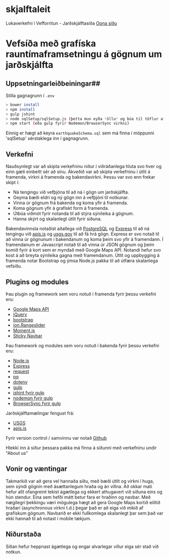 # skjalftaleit
Lokaverkefni í Vefforritun - Jarðskjálftasíða
[Opna síðu](https://skjalftaleit.herokuapp.com/)

# Vefsíða með grafíska rauntímaframsetningu á gögnum um jarðskjálfta #

## Uppsetningarleiðbeiningar##
Stilla gagnagrunn í `.env`

```bash
> bower install
> npm install
> gulp jshint
> node sqlSetup/sqlSetup.js (þetta mun eyða *öllu* og búa til töflur aftur)
> npm start (eða gulp fyrir Nodemon/BrowserSync virkni)
```

Einnig er hægt að keyra `earthquakeSchema.sql` sem má finna í möppunni
'sqlSetup' sérstaklega inn í gagnagrunn.


## Verkefni ##

Nauðsynlegt var að skipta verkefninu niður í viðráðanlega hluta svo hver og einn
gæti einbeitt sér að sínu. Ákveðið var að skipta verkefninu í útlit á framenda,
virkni á framenda og bakendavirkni. Þessu var svo enn frekar skipt í:

* Ná tengingu við vefþjóna til að ná í gögn um jarðskjálfta.
* Geyma bæði eldri og ný gögn inn á vefþjóni til notkunar.
* Vinna úr gögnum frá bakenda og koma yfir á framenda.
* Koma gögnum yfir á grafískt form á framenda.
* Útbúa viðmót fyrir notanda til að stýra sýnileika á gögnum.
* Hanna skýrt og skalanlegt útlit fyrir síðuna.

Bakendavinnsla notaðist aðallega við [PostgreSQL](http://www.postgresql.org/) og [Express](http://expressjs.org) til að ná tengingu við
[apis.is](http://docs.apis.is/#) og [usgs.gov](http://www.usgs.gov/) til
að fá hrá gögn. Express er svo notað til að vinna úr gögnunum í bakendanum og koma þeim
svo yfir á framendann. Í framendanum er Javascript notað til að vinna úr JSON gögnum
og þeim komið fyrir á kort sem er myndað með Google Maps API. Notandi hefur svo kost
á að breyta sýnileika gagna með framendanum. Útlit og uppbygging á framenda notar
Bootstrap og ýmsa Node.js pakka til að útfæra skalanlega vefsíðu.

## Plugins og modules ##

Þau plugin og framework  sem voru notuð í framenda fyrir þessu verkefni eru:
* [Google Maps API](https://developers.google.com/maps/?hl=en)
* [jQuery](https://jquery.com/)
* [bootstrap](http://getbootstrap.com)
* [ion.Rangeslider](http://ionden.com/a/plugins/ion.rangeSlider/en.html)
* [Moment.js](momentjs.com)
* [Sticky Navbar](http://www.jozefbutko.com/stickynavbar/)

Þau framework og modules sem voru notuð í bakenda fyrir þessu verkefni eru:
* [Node.js](https://nodejs.org/en/)
* [Express](http://expressjs.com/)
* [request](https://www.npmjs.com/package/request)
* [pq](https://github.com/brianc/node-postgres)
* [dotenv](https://github.com/bkeepers/dotenv)
* [gulp](http://gulpjs.com/)
* [jshint fyrir gulp](https://www.npmjs.com/package/gulp-jshint)
* [nodemon fyrir gulp](https://www.npmjs.com/package/gulp-nodemon)
* [BrowserSync fyrir gulp](http://www.browsersync.io/docs/gulp/)

Jarðskjálftamælingar fengust frá:
* [USGS](http://earthquake.usgs.gov/fdsnws/event/1/)
* [apis.is](http://docs.apis.is/#)

Fyrir version control / samvinnu var notað [Github](https://github.com/lokaverkefni-vefforritun-SEO/skjalftaleit)

Hlekki inn á síður þessara pakka má finna á síðunni með verkefninu undir
"About us"

## Vonir og væntingar ##

Takmarkið var að gera vel hannaða síðu, með bæði útlit og virkni í huga, sem sýndi
gögnin með ásættanlegum hraða og án villna. Að okkar mati hefur allt ofangreint
tekist ágætlega og ekkert athugavert við síðuna eins og hún stendur. Eina sem
hefði mátt betur fara er hraðinn og navbar. Með nægilegri þekkingu væri mögulega
hægt að gera Google Maps kortið eilítið hraðari (asynchronous virkni t.d.) þegar það er að eiga við mikið af grafískum gögnum. Navbarið er ekki fullkomlega skalanlegt
þar sem það var ekki hannað til að notast í mobile tækjum.

## Niðurstaða ##
Síðan hefur heppnast ágætlega og engar alvarlegar villur eiga sér stað
við notkun.
